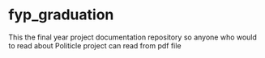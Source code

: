 # fyp_graduation
This the final year project documentation repository so anyone who would to read about Politicle project can read from pdf file
